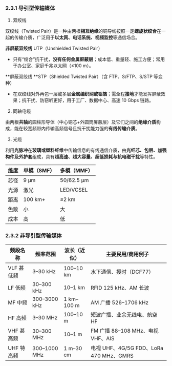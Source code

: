 ### 2.3.1 导引型传输媒体

1. 双绞线

双绞线（Twisted Pair）是一种由两根**相互绝缘**的铜导线按照一定**螺旋状绞合**在一起的传输介质，广泛用于**以太网、电话系统、视频监控**等通信场合。

**非屏蔽双绞线** UTP（Unshielded Twisted Pair）

- 只有“绞合”抗干扰，**没有任何金属屏蔽层**；成本低、重量轻、施工方便；常用于办公室、家庭千兆以太网（≤100 m）。


**屏蔽双绞线 **STP（Shielded Twisted Pair）（含 FTP、S/FTP、S/STP 等变种）

- 在双绞线对外再包一层或多层**金属编织网或铝箔**；需全程**接地**才能发挥屏蔽效果；抗干扰、防窃听更好，用于工厂、数据中心、高速 10 Gbps 链路。

2. 同轴电缆

由两根**共轴**的圆柱形导体（中心铜芯+外圆筒屏蔽层）及它们之间的**绝缘介质**构成，能在较宽频带内传输高频信号且抗干扰能力强的**有线传输介质**。

3. 光缆

利用**光脉冲**在**玻璃或塑料纤维**中传输信息的有线通信介质，由**光纤芯、包层、加强构件及外护套**组成，具有**超高速、超大容量、超低损耗与抗电磁干扰**等特性。

| 维度 | 单模（SMF） | 多模（MMF） |
| ---- | ----------- | ----------- |
| 芯径 | 9 µm        | 50/62.5 µm  |
| 光源 | 激光        | LED/VCSEL   |
| 距离 | 100 km+     | ≤2 km       |
| 色散 | 小          | 大          |
| 成本 | 高          | 低          |

### 2.3.2 非导引型传输媒体

| 频段名称   | 频率范围     | 波长（近似） | 主要民用/商用例子                       |
| ---------- | ------------ | ------------ | --------------------------------------- |
| VLF 甚低频 | 3–30 kHz     | 100–10 km    | 水下通信、授时（DCF77）                 |
| LF 低频    | 30–300 kHz   | 10–1 km      | RFID 125 kHz、AM 长波                   |
| MF 中频    | 300–3000 kHz | 1 km–100 m   | AM 广播 526–1706 kHz                    |
| HF 高频    | 3–30 MHz     | 100–10 m     | 短波广播、业余无线电、航空 HF           |
| VHF 甚高频 | 30–300 MHz   | 10–1 m       | FM 广播 88–108 MHz、电视 VHF、AIS       |
| UHF 特高频 | 300–1000 MHz | 1 m–30 cm    | 电视 UHF、4G/5G FDD、LoRa 470 MHz、GMRS |